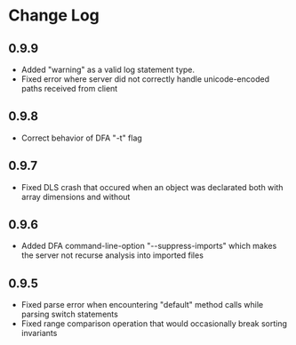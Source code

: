 <!--
  © 2024 Intel Corporation
  SPDX-License-Identifier: Apache-2.0 and MIT
-->
# Change Log

## 0.9.9
- Added "warning" as a valid log statement type.
- Fixed error where server did not correctly handle unicode-encoded paths received from client

## 0.9.8
- Correct behavior of DFA "-t" flag

## 0.9.7
- Fixed DLS crash that occured when an object was declarated both with array dimensions and without

## 0.9.6
- Added DFA command-line-option "--suppress-imports" which makes the server not recurse analysis into imported files

## 0.9.5
- Fixed parse error when encountering "default" method calls while parsing switch statements
- Fixed range comparison operation that would occasionally break sorting invariants
